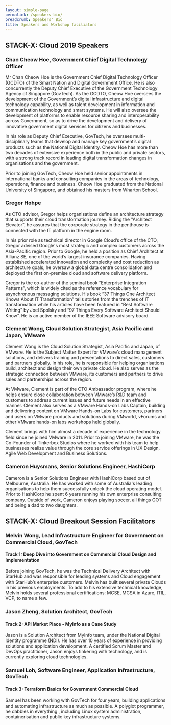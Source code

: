 ```yaml
---
layout: simple-page
permalink: /speakers-bio/
breadcrumb: Speakers' Bio
title: Speakers and Workshop faciliators 
---
```


## **STACK-X: Cloud 2019 Speakers**

### **Chan Cheow Hoe, Government Chief Digital Technology Officer**
Mr Chan Cheow Hoe is the Government Chief Digital Technology Officer (GCDTO) of the Smart Nation and Digital Government Office. He is also concurrently the Deputy Chief Executive of the Government Technology Agency of Singapore (GovTech). As the GCDTO, Cheow Hoe oversees the development of the Government’s digital infrastructure and digital technology capability, as well as talent development in information and communication technology and smart systems. He will also oversee the development of platforms to enable resource sharing and interoperability across Government, so as to drive the development and delivery of innovative government digital services for citizens and businesses. 

In his role as Deputy Chief Executive, GovTech, he oversees multi-disciplinary teams that develop and manage key government’s digital products such as the National Digital Identity. Cheow Hoe has more than two decades of extensive experience both in the public and private sectors, with a strong track record in leading digital transformation changes in organisations and the government. 

Prior to joining GovTech, Cheow Hoe held senior appointments in international banks and consulting companies in the areas of technology, operations, finance and business. Cheow Hoe graduated from the National University of Singapore, and obtained his masters from Wharton School.

### **Gregor Hohpe**
As CTO advisor, Gregor helps organisations define an architecture strategy that supports their cloud transformation journey. Riding the "Architect Elevator", he assures that the corporate strategy in the penthouse is connected with the IT platform in the engine room.

In his prior role as technical director in Google Cloud’s office of the CTO, Gregor advised Google's most strategic and complex customers across the Asia-Pacific region. Prior to Google, he held a position as Chief Architect at Allianz SE, one of the world’s largest insurance companies. Having established accelerated innovation and complexity and cost reduction as architecture goals, he oversaw a global data centre consolidation and deployed the first on-premise cloud and software delivery platform.

Gregor is the co-author of the seminal book “Enterprise Integration Patterns”, which is widely cited as the reference vocabulary for asynchronous messaging solutions. His book “37 Things One Architect Knows About IT Transformation” tells stories from the trenches of IT transformation while his articles have been featured in “Best Software Writing” by Joel Spolsky and “97 Things Every Software Architect Should Know”. He is an active member of the IEEE Software advisory board.

### **Clement Wong, Cloud Solution Strategist, Asia Pacific and Japan, VMware**
Clement Wong is the Cloud Solution Strategist, Asia Pacific and Japan, of VMware. He is the Subject Matter Expert for VMware’s cloud management solutions, and delivers training and presentations to direct sales, customers and partners globally. In his role, he is responsible for helping organisations build, architect and design their own private cloud. He also serves as the strategic connection between VMware, its customers and partners to drive sales and partnerships across the region. 

At VMware, Clement is part of the CTO Ambassador program, where he helps ensure close collaboration between VMware’s R&D team and customers to address current issues and future needs in an effective manner. Clement also serves as a VMware Hands-on Labs Captain, building and delivering content on VMware Hands-on Labs for customers, partners and users on VMware products and solutions during VMworld, vForums and other VMware hands-on labs workshops held globally.

Clement brings with him almost a decade of experience in the technology field since he joined VMware in 2011. Prior to joining VMware, he was the Co-Founder of Tinkerbox Studios where he worked with his team to help businesses realize value through the core service offerings in UX Design, Agile Web Development and Business Solutions.  

### **Cameron Huysmans,  Senior Solutions Engineer, HashiCorp**
Cameron is a Senior Solutions Engineer with HashiCorp based out of Melbourne, Australia. He has worked with some of Australia's leading organisations to help them successfully unlock the cloud operating model. Prior to HashiCorp he spent 6 years running his own enterprise consulting company. Outside of work, Cameron enjoys playing soccer, all things GOT and being a dad to two daughters. 

## **STACK-X: Cloud Breakout Session Facilitators**

### **Melvin Wong, Lead Infrastructure Engineer for Government on Commercial Cloud, GovTech**
#### Track 1: Deep Dive into Government on Commercial Cloud Design and Implementation 
Before joining GovTech, he was the Technical Delivery Architect with StarHub and was responsible for leading systems and Cloud engagement with StarHub’s enterprise customers. Melvin has built several private Clouds in his previous employments.
To add to his extensive technical knowledge, Melvin holds several professional certifications: MCSE, MCSA in Azure, ITIL, VCP, to name a few.

### **Jason Zheng, Solution Architect, GovTech**
#### Track 2: API Market Place - MyInfo as a Case Study
Jason is a Solution Architect from MyInfo team, under the National Digital Identity programme (NDI). He has over 10 years of experience in providing solutions and application development. A certified Scrum Master and DevOps practitioner, Jason enjoys tinkering with technology, and is currently exploring cloud technologies.

### **Samuel Loh, Software Engineer, Application Infrastructure, GovTech**
#### Track 3: Terraform Basics for Government Commercial Cloud 
Samuel has been working with GovTech for four years, building applications and automating infrastructure as much as possible. A polyglot programmer, he dabbles in everything , including Linux system administration, containerisation and public key infrastructure systems.
